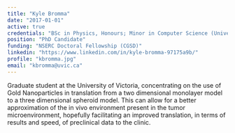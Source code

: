 ```yaml
---
title: "Kyle Bromma"
date: "2017-01-01"
active: true
credentials: "BSc in Physics, Honours; Minor in Computer Science (University of Victoria)"
position: "PhD Candidate"
funding: "NSERC Doctoral Fellowship (CGSD)"
linkedin: "https://www.linkedin.com/in/kyle-bromma-97175a9b/"
profile: "kbromma.jpg"
email: "kbromma@uvic.ca"
---
```


Graduate student at the University of Victoria, concentrating on the use of Gold Nanoparticles in translation from a two dimensional monolayer model to a three dimensional spheroid model. This can allow for a better approximation of the in vivo environment present in the tumor microenvironment, hopefully facilitating an improved translation, in terms of results and speed, of preclinical data to the clinic.
